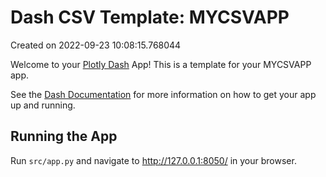 # Dash CSV Template: MYCSVAPP

Created on 2022-09-23 10:08:15.768044

Welcome to your [Plotly Dash](https://plotly.com/dash/) App! This is a template for your MYCSVAPP app.

See the [Dash Documentation](https://dash.plotly.com/introduction) for more information on how to get your app up and running.

## Running the App

Run `src/app.py` and navigate to http://127.0.0.1:8050/ in your browser.